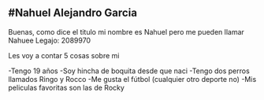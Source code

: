 #Nahuel Alejandro Garcia
---
Buenas, como dice el titulo mi nombre es Nahuel pero me pueden llamar Nahuee
Legajo: 2089970

Les voy a contar 5 cosas sobre mi

-Tengo 19 años
-Soy hincha de boquita desde que naci
-Tengo dos perros llamados Ringo y Rocco
-Me gusta el fútbol (cualquier otro deporte no)
-Mis peliculas favoritas son las de Rocky

